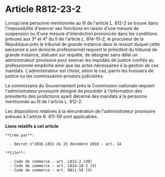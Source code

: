 # Article R812-23-2

Lorsqu'une personne mentionnée au III de l'article L. 812-2 se trouve dans l'impossibilité d'exercer ses fonctions en raison
d'une mesure de suspension ou d'une mesure d'interdiction prononcée dans les conditions prévues aux 3° et 4° du II de
l'article L. 814-10-2, le procureur de la République près le tribunal de grande instance dans le ressort duquel cette
personne a son domicile professionnel requiert le président du tribunal de grande instance, statuant sur requête, de désigner
sans délai un administrateur provisoire pour exercer les mandats de justice confiés au professionnel empêché ainsi que les
actes nécessaires à la gestion de ces mandats. L'administrateur est choisi, selon le cas, parmi les huissiers de justice ou
les commissaires-priseurs judiciaires. 

Le commissaire du Gouvernement près la Commission nationale requiert l'administrateur provisoire désigné de procéder à
l'information des présidents des juridictions ayant décerné des mandats à la personne mentionnée au III de l'article L.
812-2. 

Les dispositions relatives à la rémunération de l'administrateur provisoire prévues à l'article R. 811-59 sont applicables.

**Liens relatifs à cet article**

	**Créé par**:

	  - Décret n°2016-1851 du 23 décembre 2016 - art. 14

	**Cite**:

	  - Code de commerce - art. L812-2 (VD)
	  - Code de commerce - art. L814-10-2 (V)
	  - Code de commerce - art. R811-59 (V)
